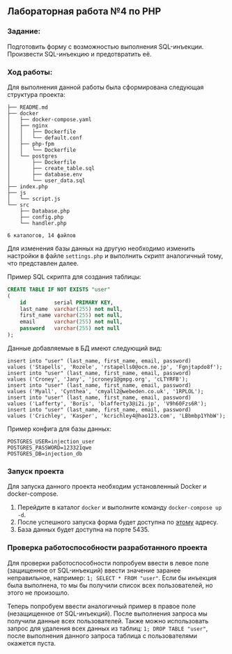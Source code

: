 ## Лабораторная работа №4 по PHP

### Задание:

Подготовить форму с возможностью выполнения SQL-инъекции. Произвести SQL-инъекцию и предотвратить её.

### Ход работы:

Для выполнения данной работы была сформирована следующая структура проекта:

```
├── README.md
├── docker
│   ├── docker-compose.yaml
│   ├── nginx
│   │   ├── Dockerfile
│   │   └── default.conf
│   ├── php-fpm
│   │   └── Dockerfile
│   └── postgres
│       ├── Dockerfile
│       ├── create_table.sql
│       ├── database.env
│       └── user_data.sql
├── index.php
├── js
│   └── script.js
└── src
    ├── Database.php
    ├── config.php
    └── handler.php

6 каталогов, 14 файлов
```

Для изменения базы данных на другую необходимо изменить настройки в файле `settings.php` и выполнить скрипт аналогичный
тому, что представлен далее.

Пример SQL скрипта для создания таблицы:

```sql
CREATE TABLE IF NOT EXISTS "user"
(
    id         serial PRIMARY KEY,
    last_name  varchar(255) not null,
    first_name varchar(255) not null,
    email      varchar(255) not null,
    password   varchar(255) not null
);
```

Данные добавляемые в БД имеют следующий вид:

```postgresql
insert into "user" (last_name, first_name, email, password)
values ('Stapells', 'Rozele', 'rstapells0@ocn.ne.jp', 'Fgnjtapdo8f');
insert into "user" (last_name, first_name, email, password)
values ('Croney', 'Jany', 'jcroney1@gmpg.org', 'cLTYRFB');
insert into "user" (last_name, first_name, email, password)
values ('Myall', 'Cynthea', 'cmyall2@webeden.co.uk', '1RPLOL');
insert into "user" (last_name, first_name, email, password)
values ('Lafferty', 'Boris', 'blafferty3@i2i.jp', 'V9h60Fzs6R');
insert into "user" (last_name, first_name, email, password)
values ('Crichley', 'Kasper', 'kcrichley4@hao123.com', 'LBbmbp1YhbW');
```

Пример конфига для базы данных:

```dotenv
POSTGRES_USER=injection_user
POSTGRES_PASSWORD=123321qwe
POSTGRES_DB=injection_db
```

### Запуск проекта

Для запуска данного проекта необходим установленный Docker и docker-compose.

1. Перейдите в каталог `docker` и выполните команду `docker-compose up -d`.
2. После успешного запуска форма будет доступна по [этому](http://localhost:80/) адресу.
3. База данных будет доступна на порте 5435.

### Проверка работоспособности разработанного проекта

Для проверки работоспособности попробуем ввести в левое поле (защищенное от SQL-инъекций) ввести значение заранее
неправильное, например: `1; SELECT * FROM "user"`. Если бы инъекция была выполнена, то мы бы получили список всех
пользователей, но этого не произошло.

Теперь попробуем ввести аналогичный пример в правое поле (незащищенное от SQL-инъекций). После выполнения запроса мы
получили данные всех пользователей. Также можно использовать запрос для удаления всех данных из
таблиц: `1; DROP TABLE "user"`, после выполнения данного запроса таблица с пользователями окажется пуста.